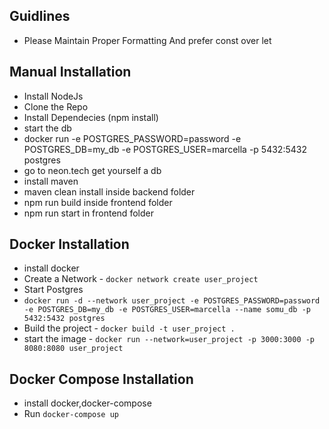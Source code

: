 ## Guidlines
 - Please Maintain Proper Formatting And prefer const over let

## Manual Installation
 - Install NodeJs
 - Clone the Repo
 - Install Dependecies (npm install)
 - start the db
  - docker run -e POSTGRES_PASSWORD=password -e POSTGRES_DB=my_db -e POSTGRES_USER=marcella -p 5432:5432 postgres
  - go to neon.tech get yourself a db
 - install maven
 - maven clean install inside backend folder
 - npm run build inside frontend folder
 - npm run start in frontend folder

## Docker Installation
 - install docker
 - Create a Network - `docker network create user_project`
 - Start Postgres
  - `docker run -d --network user_project -e POSTGRES_PASSWORD=password -e POSTGRES_DB=my_db -e POSTGRES_USER=marcella --name somu_db -p 5432:5432 postgres `
 - Build the project - `docker build -t user_project .`
 - start the image - `docker run --network=user_project -p 3000:3000 -p 8080:8080 user_project`

## Docker Compose Installation
 - install docker,docker-compose
 - Run `docker-compose up`